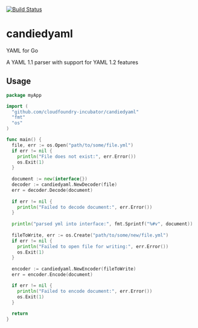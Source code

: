 [![Build Status](https://travis-ci.org/cloudfoundry-incubator/candiedyaml.svg)](https://travis-ci.org/cloudfoundry-incubator/candiedyaml)

candiedyaml
===========

YAML for Go

A YAML 1.1 parser with support for YAML 1.2 features

Usage
-----

```go
package myApp

import (
  "github.com/cloudfoundry-incubator/candiedyaml"
  "fmt"
  "os"
)

func main() {
  file, err := os.Open("path/to/some/file.yml")
  if err != nil {
    println("File does not exist:", err.Error())
    os.Exit(1)
  }
  
  document := new(interface{})
  decoder := candiedyaml.NewDecoder(file)
  err = decoder.Decode(document)
  
  if err != nil {
    println("Failed to decode document:", err.Error())
  }
  
  println("parsed yml into interface:", fmt.Sprintf("%#v", document))
  
  fileToWrite, err := os.Create("path/to/some/new/file.yml")
  if err != nil {
    println("Failed to open file for writing:", err.Error())
    os.Exit(1)
  }
  
  encoder := candiedyaml.NewEncoder(fileToWrite)
  err = encoder.Encode(document)

  if err != nil {
    println("Failed to encode document:", err.Error())
    os.Exit(1)
  }
  
  return
}
```
